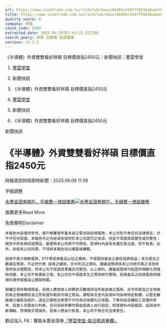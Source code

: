 ```yaml
---
url: https://www.sinotrade.com.tw/richclub/news/68465c418ff59b56a6aee7eb
title: https://www.sinotrade.com.tw/richclub/news/68465c418ff59b56a6aee7eb
quality_score: 8
company: 祥碩
stock_code: 5269
extracted_date: 2025-06-25T07:43:35.527298
search_query: 祥碩 目標價 投資建議
version: v3.3.2
---
```


《半導體》外資雙雙看好祥碩 目標價直指2450元｜新聞快訊｜豐雲學堂

1. [豐雲學堂](https://www.sinotrade.com.tw/richclub)
2. 新聞快訊
3. 《半導體》外資雙雙看好祥碩 目標價直指2450元

1. [豐雲學堂](https://www.sinotrade.com.tw/richclub)
2. 新聞快訊
3. 《半導體》外資雙雙看好祥碩 目標價直指2450元

新聞快訊

# 《半導體》外資雙雙看好祥碩 目標價直指2450元

時報資訊財經即時新聞｜2025.06.09 11:38

字級調整

[永豐金證券開戶，手續費一律超優惠](https://dmp.sinotrade.com.tw/t/rfs)[![永豐金證券開戶，手續費一律超優惠](https://richclub.azureedge.net/banner/67b6f0b48ec738281060dfe7/poster.jpg)](https://dmp.sinotrade.com.tw/t/rfs)

推薦更多Read More

免責聲明Disclaimer

```
本報告內容僅供參考，客戶應審慎考量本身之需求與投資風險，本公司恕不負任何法律責任，亦不作任何保證。本報告中之內容或有取材於本公司認可之來源，但並不保證其真實性或完整性；報告中所有資訊或預估，變更時本公司將不作預告，若資料內容有未盡完善之處，恕不負責。此外，非經本公司同意，不得將本報告加以複製或轉載。
  
投資不表示絕無風險，ETF等投資產品以往之績效，不保證該基金之最低投資收益；本文提及之數據及預測，不必然代表 投資之績效。文中所述之資料、建議或預測係本公司依可靠之消息來源而為合理預測，然本公司不保證其準確及完整性。以上資料、建議或預測可能因市場變化而隨時改變，本公司不負更新之責。本公司亦不保證本文之預測將可實現。投資產品之投資風險詳細資料請參閱產品公開說明書。
    
期權交易財務槓桿高，投資人應依個人財務狀況審慎評估所能承擔之風險。文中所提及之全球資訊為主管機關核准之所有國外期貨市場之商品。課程與文宣內容資料均採用特定軟體，以歷史數據進行繪製及統計，過去之績效及表現不可作為日後獲利之保證。下單系統及輔助工具僅供參考，投資人仍需自行判斷，任何系統參數均需由投資人自行設定，假使資料內容錯誤、延誤或中斷傳輸，而導致交易損失，投資人應自行負責，本公司不負任何法律責任。
```

歡迎加入 FB：獲取永豐金證券[「豐雲學堂-每日精選專欄」](https://www.facebook.com/SinoPacSecurities/)